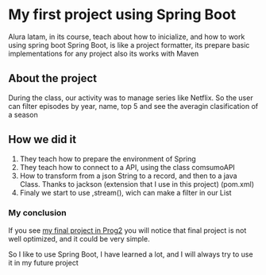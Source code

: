 <h1>My first project using Spring Boot</h1>
<p>Alura latam, in its course, teach about how to inicialize, and how to work using spring boot
Spring Boot, is like a project formatter, its prepare basic implementations for any project
also its works with Maven</p>
<h2>About the project</h2>
<p>During the class, our activity was to manage series like Netflix. So the user can filter episodes
by year, name, top 5 and see the averagin clasification of a season</p>
<h2>How we did it</h2>
<ol>
  <li>They teach how to prepare the environment of Spring</li>
  <li>They teach how to connect to a API, using the class comsumoAPI</li>
  <li>How to transform from a json String to a record, and  then to a java Class. Thanks to jackson (extension that I use in this project) (pom.xml)</li>
  <li>Finaly we start to use ,stream(), wich can make a filter in our List</li>
</ol>
<h3>My conclusion</h3>
<p>If you see <a href="https://github.com/JuManoel/project-minecomercio.git">my final project in Prog2</a>
you will notice that final project is not well optimized, and it could be very simple.</p>
<p>So I like to use Spring Boot, I have learned a lot, and I will always try to use it in my future project</p>
